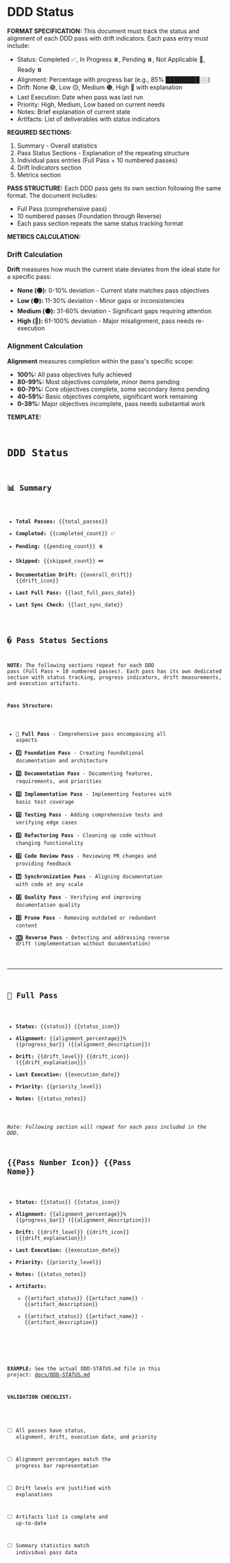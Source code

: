 # DDD Status

**FORMAT SPECIFICATION:** This document must track the status and alignment of each DDD pass with drift indicators. Each pass entry must include:
- Status: Completed ✅, In Progress ⏸️, Pending ⏸️, Not Applicable 🚫, Ready ⏸️
- Alignment: Percentage with progress bar (e.g., 85% ████████░░)
- Drift: None 🟢, Low 🟡, Medium 🟠, High 🔴 with explanation
- Last Execution: Date when pass was last run
- Priority: High, Medium, Low based on current needs
- Notes: Brief explanation of current state
- Artifacts: List of deliverables with status indicators

**REQUIRED SECTIONS:**
1. Summary - Overall statistics
2. Pass Status Sections - Explanation of the repeating structure
3. Individual pass entries (Full Pass + 10 numbered passes)
4. Drift Indicators section
5. Metrics section

**PASS STRUCTURE:** Each DDD pass gets its own section following the same format. The document includes:
- Full Pass (comprehensive pass)
- 10 numbered passes (Foundation through Reverse)
- Each pass section repeats the same status tracking format

**METRICS CALCULATION:**

### Drift Calculation
**Drift** measures how much the current state deviates from the ideal state for a specific pass:
- **None (🟢):** 0-10% deviation - Current state matches pass objectives
- **Low (🟡):** 11-30% deviation - Minor gaps or inconsistencies
- **Medium (🟠):** 31-60% deviation - Significant gaps requiring attention
- **High (🔴):** 61-100% deviation - Major misalignment, pass needs re-execution

### Alignment Calculation
**Alignment** measures completion within the pass's specific scope:
- **100%:** All pass objectives fully achieved
- **80-99%:** Most objectives complete, minor items pending
- **60-79%:** Core objectives complete, some secondary items pending
- **40-59%:** Basic objectives complete, significant work remaining
- **0-39%:** Major objectives incomplete, pass needs substantial work

**TEMPLATE:**
<code>
# DDD Status

## 📊 Summary
- **Total Passes:** {{total_passes}}
- **Completed:** {{completed_count}} ✅
- **Pending:** {{pending_count}} ⏸️
- **Skipped:** {{skipped_count}} ⏭️
- **Documentation Drift:** {{overall_drift}} {{drift_icon}}
- **Last Full Pass:** {{last_full_pass_date}}
- **Last Sync Check:** {{last_sync_date}}

## � Pass Status Sections

**NOTE:** The following sections repeat for each DDD pass (Full Pass + 10 numbered passes). Each pass has its own dedicated section with status tracking, progress indicators, drift measurements, and execution artifacts.

**Pass Structure:**
- **🔄 Full Pass** - Comprehensive pass encompassing all aspects
- **1️⃣ Foundation Pass** - Creating foundational documentation and architecture
- **2️⃣ Documentation Pass** - Documenting features, requirements, and priorities
- **3️⃣ Implementation Pass** - Implementing features with basic test coverage
- **4️⃣ Testing Pass** - Adding comprehensive tests and verifying edge cases
- **5️⃣ Refactoring Pass** - Cleaning up code without changing functionality
- **6️⃣ Code Review Pass** - Reviewing PR changes and providing feedback
- **7️⃣ Synchronization Pass** - Aligning documentation with code at any scale
- **8️⃣ Quality Pass** - Verifying and improving documentation quality
- **9️⃣ Prune Pass** - Removing outdated or redundant content
- **🔟 Reverse Pass** - Detecting and addressing reverse drift (implementation without documentation)

---

## 🔄 Full Pass
- **Status:** {{status}} {{status_icon}}
- **Alignment:** {{alignment_percentage}}% {{progress_bar}} ({{alignment_description}})
- **Drift:** {{drift_level}} {{drift_icon}} ({{drift_explanation}})
- **Last Execution:** {{execution_date}}
- **Priority:** {{priority_level}}
- **Notes:** {{status_notes}}

*Note: Following section will repeat for each pass included in the DDD.*

## {{Pass Number Icon}} {{Pass Name}}
- **Status:** {{status}} {{status_icon}}
- **Alignment:** {{alignment_percentage}}% {{progress_bar}} ({{alignment_description}})
- **Drift:** {{drift_level}} {{drift_icon}} ({{drift_explanation}})
- **Last Execution:** {{execution_date}}
- **Priority:** {{priority_level}}
- **Notes:** {{status_notes}}
- **Artifacts:**
  - {{artifact_status}} {{artifact_name}} - {{artifact_description}}
  - {{artifact_status}} {{artifact_name}} - {{artifact_description}}
</template>

**EXAMPLE:** See the actual DDD-STATUS.md file in this project: [docs/DDD-STATUS.md]({{DDD_REMOTE_BASE}}/docs/DDD-STATUS.md)

**VALIDATION CHECKLIST:**
- [ ] All passes have status, alignment, drift, execution date, and priority
- [ ] Alignment percentages match the progress bar representation
- [ ] Drift levels are justified with explanations
- [ ] Artifacts list is complete and up-to-date
- [ ] Summary statistics match individual pass data

